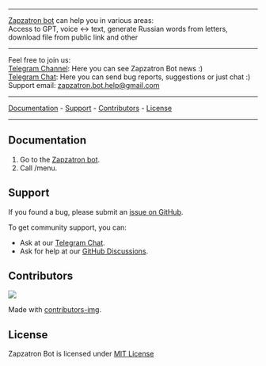 ----------------------------------------

[Zapzatron bot](https://t.me/Zapzatron_Bot) can help you in various areas:  
Access to GPT, voice ↔ text, generate Russian words from letters, download file from public link and other

----------------------------------------

Feel free to join us:  
[Telegram Channel](https://t.me/Zapzatron_Bot_Channel): Here you can see Zapzatron Bot news :)  
[Telegram Chat](https://t.me/+NkT96igVJ180NTQy): Here you can send bug reports, suggestions or just chat :)  
Support email: zapzatron.bot.help@gmail.com 

----------------------------------------

[Documentation](https://github.com/Zapzatron/Zapzatron_Bot#documentation) - [Support](https://github.com/Zapzatron/Zapzatron_Bot#support) - [Contributors](https://github.com/Zapzatron/Zapzatron_Bot#contributors) - [License](https://github.com/Zapzatron/Zapzatron_Bot#license)

----------------------------------------
## Documentation

1. Go to the [Zapzatron bot](https://t.me/Zapzatron_Bot).  
2. Call /menu.  

## Support

If you found a bug, please submit an [issue on GitHub](https://github.com/Zapzatron/Zapzatron_Bot/issues/new/choose).  

To get community support, you can:  

* Ask at our [Telegram Chat](https://t.me/+NkT96igVJ180NTQy).  
* Ask for help at our [GitHub Discussions](https://github.com/Zapzatron/Zapzatron_Bot/discussions).  

## Contributors

<a href="https://github.com/Zapzatron/Zapzatron_Bot/graphs/contributors">
  <img src="https://contributors-img.web.app/image?repo=Zapzatron/Zapzatron_Bot" />
</a>

Made with [contributors-img](https://contrib.rocks/preview?repo=Zapzatron/Zapzatron_Bot).

## License

Zapzatron Bot is licensed under [MIT License](https://github.com/Zapzatron/Zapzatron_Bot/blob/main/LICENSES/Zapzatron_LICENSE)

